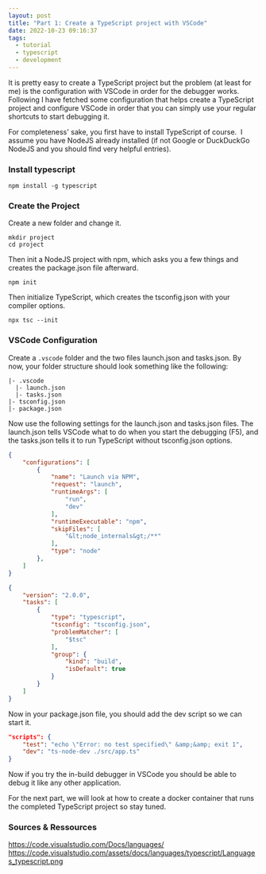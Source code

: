 ```yaml
---
layout: post
title: "Part 1: Create a TypeScript project with VSCode"
date: 2022-10-23 09:16:37
tags:
  - tutorial
  - typescript
  - development
---
```


It is pretty easy to create a TypeScript project but the problem (at least for me) is the configuration with VSCode in order for the debugger works. Following I have fetched some configuration that helps create a TypeScript project and configure VSCode in order that you can simply use your regular shortcuts to start debugging it.

For completeness' sake, you first have to install TypeScript of course. &nbsp;I assume you have NodeJS already installed (if not Google or DuckDuckGo NodeJS and you should find very helpful entries).

### Install typescript

    npm install -g typescript

### Create the Project

Create a new folder and change it.

    mkdir project 
    cd project

Then init a NodeJS project with npm, which asks you a few things and creates the package.json file afterward.

    npm init

Then initialize TypeScript, which creates the tsconfig.json with your compiler options.

    npx tsc --init

### VSCode Configuration

Create a `.vscode` folder and the two files launch.json and tasks.json. By now, your folder structure should look something like the following:

    |- .vscode 
      |- launch.json 
      |- tasks.json 
    |- tsconfig.json 
    |- package.json

Now use the following settings for the launch.json and tasks.json files. The launch.json tells VSCode what to do when you start the debugging (F5), and the tasks.json tells it to run TypeScript without tsconfig.json options.

```json launch.json
{
    "configurations": [
        {
            "name": "Launch via NPM",
            "request": "launch",
            "runtimeArgs": [
                "run",
                "dev"
            ],
            "runtimeExecutable": "npm",
            "skipFiles": [
                "&lt;node_internals&gt;/**"
            ],
            "type": "node"
        },
    ]
}
```

```json tasks.json
{
    "version": "2.0.0",
    "tasks": [
        {
            "type": "typescript",
            "tsconfig": "tsconfig.json",
            "problemMatcher": [
                "$tsc"
            ],
            "group": {
                "kind": "build",
                "isDefault": true
            }
        }
    ]
}
```

Now in your package.json file, you should add the dev script so we can start it.

```json package.json
"scripts": {
    "test": "echo \"Error: no test specified\" &amp;&amp; exit 1",
    "dev": "ts-node-dev ./src/app.ts"
}
```

Now if you try the in-build debugger in VSCode you should be able to debug it like any other application.

For the next part, we will look at how to create a docker container that runs the completed TypeScript project so stay tuned.

### Sources & Ressources

<https://code.visualstudio.com/Docs/languages/>
<https://code.visualstudio.com/assets/docs/languages/typescript/Languages_typescript.png>
